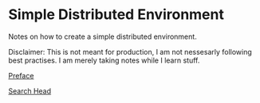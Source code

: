 # Simple Distributed Environment
Notes on how to create a simple distributed environment.

Disclaimer: This is not meant for production, I am not nessesarly following best practises. I am merely taking notes while I learn stuff.

[Preface](./doc/preface.md)

[Search Head](./doc/search_head.md)

